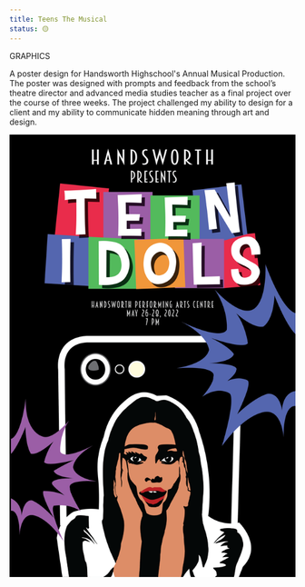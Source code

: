 ```yaml
---
title: Teens The Musical
status: 🟡
---
```


GRAPHICS

A poster design for Handsworth Highschool's Annual Musical Production. The poster was designed with prompts and feedback from the school’s theatre director and advanced media studies teacher as a final project over the course of three weeks. The project challenged my ability to design for a client and my ability to communicate hidden meaning through art and design. 


![](/assets/images/teensposter.png)

